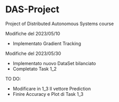 # DAS-Project
Project of Distributed Autonomous Systems course

Modifiche del 2023/05/10
- Implementato Gradient Tracking

Modifiche del 2023/05/30
- Implementato nuovo DataSet bilanciato
- Completato Task 1_2


TO DO:
- Modificare in 1_3 Il vettore Prediction
- Finire Accuracy e Plot di Task 1_3